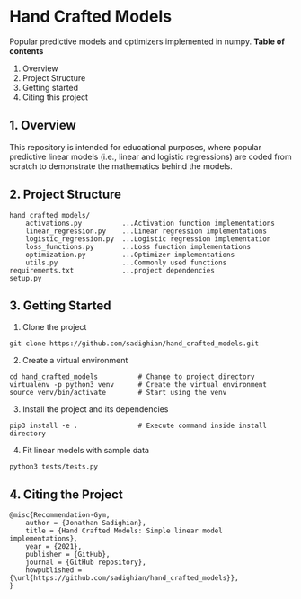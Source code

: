 # Hand Crafted Models
Popular predictive models and optimizers implemented in numpy.
**Table of contents**
1. Overview
2. Project Structure
3. Getting started
4. Citing this project


## 1. Overview

This repository is intended for educational purposes, where 
popular predictive linear models (i.e., linear and logistic regressions) 
are coded from scratch to demonstrate the mathematics behind the models.


## 2. Project Structure
```
hand_crafted_models/
    activations.py          ...Activation function implementations
    linear_regression.py    ...Linear regression implementations
    logistic_regression.py  ...Logistic regression implementation
    loss_functions.py       ...Loss function implementations
    optimization.py         ...Optimizer implementations
    utils.py                ...Commonly used functions
requirements.txt            ...project dependencies
setup.py            
```

## 3. Getting Started

1.  Clone the project 
```
git clone https://github.com/sadighian/hand_crafted_models.git
```
2.  Create a virtual environment 
```
cd hand_crafted_models          # Change to project directory
virtualenv -p python3 venv      # Create the virtual environment
source venv/bin/activate        # Start using the venv
```

3.  Install the project and its dependencies 
```
pip3 install -e .               # Execute command inside install directory
```

4.  Fit linear models with sample data
```
python3 tests/tests.py
```

## 4. Citing the Project
```
@misc{Recommendation-Gym,
    author = {Jonathan Sadighian},
    title = {Hand Crafted Models: Simple linear model implementations},
    year = {2021},
    publisher = {GitHub},
    journal = {GitHub repository},
    howpublished = {\url{https://github.com/sadighian/hand_crafted_models}},
}
```